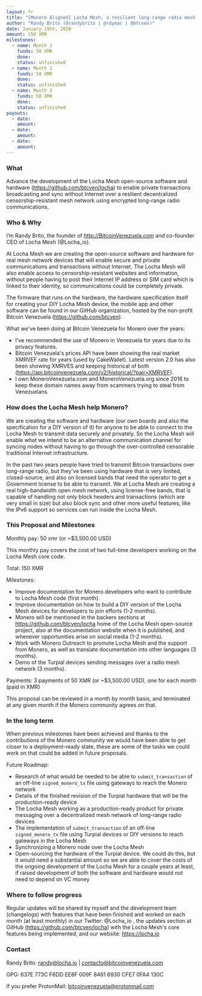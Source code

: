 ```yaml
---
layout: fr
title: "[Monero Aligned] Locha Mesh, a resilient long-range radio mesh network"
author: "Randy Brito (@randybrito | @rdymac | @btcven)"
date: January 19th, 2020
amount: 150 XMR
milestones:
  - name: Month 1
    funds: 50 XMR
    done:
    status: unfinished
  - name: Month 2
    funds: 50 XMR
    done:
    status: unfinished
  - name: Month 3
    funds: 50 XMR
    done:
    status: unfinished
payouts:
  - date:
    amount:
  - date:
    amount:
  - date:
    amount:
---
```


### What

Advance the development of the Locha Mesh open-source software and hardware (https://github.com/btcven/locha) to enable private transactions broadcasting and sync without Internet over a resilient decentralized censorship-resistant mesh network using encrypted long-range radio communications.


### Who & Why

I’m Randy Brito, the founder of http://BitcoinVenezuela.com and co-founder CEO of Locha Mesh (@Locha_io).

At Locha Mesh we are creating the open-source software and hardware for real mesh network devices that will enable secure and private communications and transactions without Internet. The Locha Mesh will also enable access to censorship-resistant websites and information, without people having to post their Internet IP address or SIM card which is linked to their identity, so communications could be completely private.

The firmware that runs on the hardware, the hardware specification itself for creating your DIY Locha Mesh device, the mobile app and other software can be found in our GitHub organization, hosted by the non-profit Bitcoin Venezuela (https://github.com/btcven).

What we've been doing at Bitcoin Venezuela for Monero over the years:

- I've recommended the use of Monero in Venezuela for years due to its privacy features.
- Bitcoin Venezuela's prices API have been showing the real market XMRVEF rate for years (used by CakeWallet). Latest version 2.0 has also been showing XMRVES and keeping historical of both (https://api.bitcoinvenezuela.com/v2/historical/?pair=XMRVEF).
- I own MoneroVenezuela.com and MoneroVenezuela.org since 2016 to keep these domain names away from scammers trying to steal from Venezuelans.


### How does the Locha Mesh help Monero?

We are creating the software and hardware (our own boards and also the specification for a DIY version of it) for anyone to be able to connect to the Locha Mesh to transmit data securely and privately. So the Locha Mesh will enable what we intend to be an alternative communication channel for syncing nodes without having to go through the over-controlled censorable traditional Internet infrastructure.

In the past two years people have tried to transmit Bitcoin transactions over long-range radio, but they've been using hardware that is very limited, closed-source, and also on licensed bands that need the operator to get a Government license to be able to transmit. We at Locha Mesh are creating a real high-bandwidth open mesh network, using license-free bands, that is capable of handling not only block headers and transactions (which are very small in size) but also block sync and other more useful features, like the IPv6 support so services can run inside the Locha Mesh.


### This Proposal and Milestones

Monthly pay: 50 xmr (or ~$3,500.00 USD)

This monthly pay covers the cost of two full-time developers working on the Locha Mesh core code.

Total: 150 XMR

Milestones:
- Improve documentation for Monero developers who want to contribute to Locha Mesh code (first month).
- Improve documentation on how to build a DIY version of the Locha Mesh devices for developers to join efforts (1-2 months).
- Monero will be mentioned in the backers sections at https://github.com/btcven/locha home of the Locha Mesh open-source project, also at the documentation website when it is published, and whenever opportunities arise on social media (1-2 months).
- Work with Monero Outreach to promote Locha Mesh and the support from Monero, as well as translate documentation into other languages (3 months).
- Demo of the Turpial devices sending messages over a radio mesh network (3 months).

Payments: 3 payments of 50 XMR (or ~$3,500.00 USD), one for each month (paid in XMR)

This proposal can be reviewed in a month by month basis, and terminated at any given month if the Monero community agrees on that.


### In the long term

When previous milestones have been achieved and thanks to the contributions of the Monero community we would have been able to get closer to a deployment-ready state, these are some of the tasks we could work on that could be added in future proposals.

Future Roadmap:
- Research of what would be needed to be able to `submit_transaction` of an off-line `signed_monero_tx` file using gateways to reach the Monero network
- Details of the finished revision of the Turpial hardware that will be the production-ready device
- The Locha Mesh working as a production-ready product for private messaging over a decentralized mesh network of long-range radio devices
- The implementation of `submit_transaction` of an off-line `signed_monero_tx` file using Turpial devices or DIY versions to reach gateways in the Locha Mesh
- Synchronizing a Monero node over the Locha Mesh
- Open-sourcing the hardware of the Turpial device. We could do this, but it would need a substantial amount so we are able to cover the costs of the ongoing development of the Locha Mesh for a couple years at least, if raised development of both the software and hardware would not need to depend on VC money


### Where to follow progress

Regular updates will be shared by myself and the development team (changelogs) with features that have been finished and worked on each month (at least monthly) in our Twitter: @Locha_io , the updates section at GitHub (https://github.com/btcven/locha) with the Locha Mesh's core features being implemented, and our website: https://locha.io


### Contact

Randy Brito: randy@locha.io | contacto@bitcoinvenezuela.com

GPG: 637E 773C F6DD EE8F 009F 8461 6930 CFE7 0FA4 130C

If you prefer ProtonMail: bitcoinvenezuela@protonmail.com
